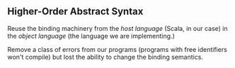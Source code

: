 ## Higher-Order Abstract Syntax

Reuse the binding machinery from the *host language* (Scala, in our case) in the *object language* (the language we are implementing.)

Remove a class of errors from our programs (programs with free identifiers won't compile) but lost the ability to change the binding semantics.
